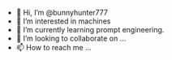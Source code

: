- 👋 Hi, I’m @bunnyhunter777
- 👀 I’m interested in machines
- 🌱 I’m currently learning prompt engineering.
- 💞️ I’m looking to collaborate on ...
- 📫 How to reach me ...

<!---
bunnyhunter777/bunnyhunter777 is a ✨ special ✨ repository because its `README.md` (this file) appears on your GitHub profile.
You can click the Preview link to take a look at your changes.
--->
